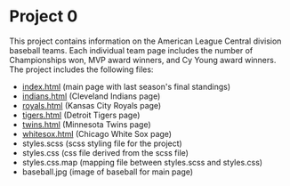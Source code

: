 # Project 0

This project contains information on the American League Central division
baseball teams. Each individual team page includes the number of Championships
won, MVP award winners, and Cy Young award winners. The project includes the
following files:

* [index.html](https://smeds1.github.io/cs50/project0/) (main page with last season's final standings)
* [indians.html](https://smeds1.github.io/cs50/project0/indians.html) (Cleveland Indians page)
* [royals.html](https://smeds1.github.io/cs50/project0/royals.html) (Kansas City Royals page)
* [tigers.html](https://smeds1.github.io/cs50/project0/tigers.html) (Detroit Tigers page)
* [twins.html](https://smeds1.github.io/cs50/project0/twins.html) (Minnesota Twins page)
* [whitesox.html](https://smeds1.github.io/cs50/project0/whitesox.html) (Chicago White Sox page)
* styles.scss (scss styling file for the project)
* styles.css (css file derived from the scss file)
* styles.css.map (mapping file between styles.scss and styles.css)
* baseball.jpg (image of baseball for main page)
